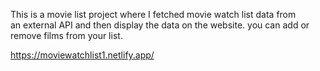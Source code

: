 This is a movie list project where I fetched movie watch list data from          
an external API and then display the data on the website. you can add or remove films from your list.                                                                                                    
 
https://moviewatchlist1.netlify.app/      
